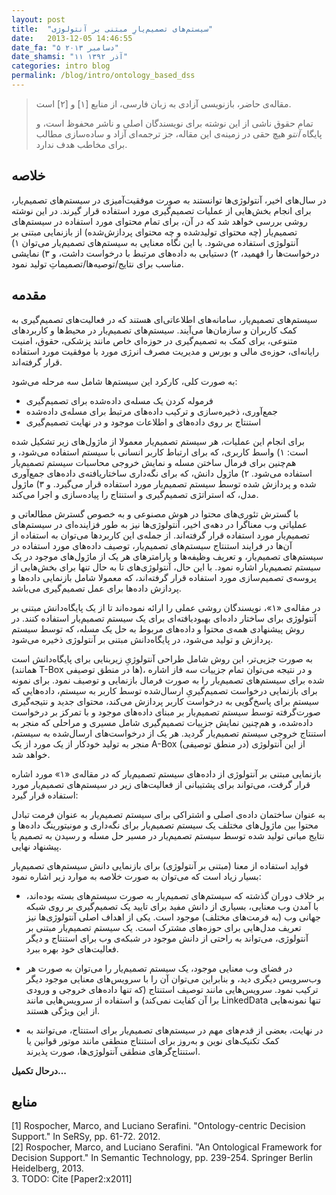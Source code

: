 ```yaml
---
layout: post
title:  "سیستم‌های تصمیم‌یارِ مبتنی بر آنتولوژی"
date:   2013-12-05 14:46:55
date_fa: "۵ دسامبر ۲۰۱۳"
date_shamsi: "۱۱ آذر ۱۳۹۲"
categories: intro blog
permalink: /blog/intro/ontology_based_dss
---
```

> 
> مقاله‌ی حاضر، بازنویسی آزادی به زبان فارسی، از منابع [۱] و [۲] است.
> 
> تمام حقوق ناشی از این نوشته برای نویسندگان اصلی و ناشر محفوظ است، و پایگاه *آنتو* هیچ حقی در زمینه‌ی این مقاله، جز ترجمه‌ای آزاد و ساده‌سازی مطالب برای مخاطب هدف ندارد.

## خلاصه

در سال‌های اخیر، آنتولوژی‌ها توانستند به صورت موفقیت‌آمیزی در سیستم‌های تصمیم‌یار، برای انجام بخش‌هایی از عملیات تصمیم‌گیری مورد استفاده قرار گیرند. در این نوشته روشی بررسی خواهد شد که در آن، برای تمام محتوای مورد استفاده در سیستم‌های تصمیم‌یار (چه محتوای تولیدشده و چه محتوای پردازش‌شده) از بازنمایی مبتنی بر آنتولوژی استفاده می‌شود. با این نگاه معنایی به سیستم‌های تصمیم‌یار می‌توان ۱) درخواست‌ها را فهمید، ۲) دستیابی به داده‌های مرتبط با درخواست داشت، و ۳) نمایشی مناسب برای نتایج/توصیه‌ها/تصمیماتِ تولید نمود.

## مقدمه

سیستم‌های تصمیم‌یار، سامانه‌های اطلاعاتی‌ای هستند که در فعالیت‌های تصمیم‌گیری به کمک کاربران و سازمان‌ها می‌آیند. سیستم‌های تصمیم‌یار در محیط‌ها و کاربردهای متنوعی، برای کمک به تصمیم‌گیری در حوزه‌ای خاص مانند پزشکی، حقوق، امنیت رایانه‌ای، حوزه‌ی مالی و بورس و مدیریت مصرف انرژی مورد با موفقیت مورد استفاده قرار گرفته‌اند.

به صورت کلی، کارکرد این سیستم‌ها شامل سه مرحله می‌شود:

* فرموله کردن یک مسله‌ی داده‌شده برای تصمیم‌گیری
* جمع‌آوری، ذخیره‌سازی و ترکیب داده‌های مرتبط برای مسله‌ی داده‌شده
* استنتاج بر روی داده‌های و اطلاعات موجود و در نهایت تصمیم‌گیری

برای انجام این عملیات، هر سیستم تصمیم‌یار معمولا از ماژول‌های زیر تشکیل شده است: ۱) واسط کاربری، که برای ارتباط کاربر انسانی با سیستم استفاده می‌شود، و هم‌چنین برای فرمال ساختن مسله و نمایش خروجی محاسبات سیستم تصمیم‌یار استفاده می‌شود. ۲) ماژول دانش، که برای نگه‌داری ساختاریافته‌ی داده‌های جمع‌آوری شده و پردازش شده توسط سیستم تصمیم‌یار مورد استفاده قرار می‌گیرد. و ۳) ماژول مدل، که استراتژی تصمیم‌گیری و استنتاج را پیاده‌سازی و اجرا می‌کند.

با گسترش تئوری‌های محتوا در هوش مصنوعی و به خصوص گسترش مطالعاتی و عملیاتی وب معناگرا در دهه‌ی اخیر، آنتولوژی‌ها نیز به طور فزاینده‌ای در سیستم‌های تصمیم‌یار مورد استفاده قرار گرفته‌اند. از جمله‌ی این کاربردها می‌توان به استفاده از آن‌ها در فرایند استنتاج سیستم‌های تصمیم‌یار، توصیف داده‌های مورد استفاده در سیستم‌های تصمیم‌یار، و تعریف وظیفه‌ها و پارامترهای هر یک از ماژول‌های موجود در یک سیستم تصمیم‌یار اشاره نمود. با این حال، آنتولوژی‌های تا به حال تنها برای بخش‌هایی از پروسه‌ی تصمیم‌سازی مورد استفاده قرار گرفته‌اند، که معمولا شامل بازنمایی داده‌ها و پردازش داده‌ها برای عمل تصمیم‌گیری می‌باشد.

در مقاله‌ی «۱»، نویسندگان روشی عملی را ارائه نموده‌اند تا از یک پایگاه‌دانش مبتنی بر آنتولوژی برای ساختار داده‌ای بهبودیافته‌ای برای یک سیستم تصمیم‌یار استفاده کنند. در روش پیشنهادی همه‌ی محتوا و داده‌های مربوط به حل یک مسله، که توسط سیستم پردازش و تولید می‌شود، در پایگاه‌دانش مبتنی بر آنتولوژی ذخیره می‌شود.

به صورت جزیی‌تر، این روش شامل طراحی آنتولوژیِ زیربنایی برای پایگاه‌دانش است (همانند T-Box ها در منطق توصیفی)، و در نتیجه می‌توان تمام جزییات سه فاز اشاره شده برای سیستم‌های تصمیم‌یار را به صورت فرمال بازنمایی و توصیف نمود. برای نمونه برای بازنمایی درخواست تصمیم‌گیریِ ارسال‌شده توسط کاربر به سیستم، داده‌هایی که سیستم برای پاسخ‌گویی به درخواست کاربر پردازش می‌کند، محتوای جدید و نتیجه‌گیری صورت‌گرفته توسط سیستم تصمیم‌یار بر مبنای داده‌های موجود و با تمرکز بر درخواست داده‌شده، و هم‌چنین نمایش جزییات تصمیم‌گیری شامل مسیری و مراحلی که منجر به استنتاج خروجی سیستم تصمیم‌یار گردید. هر یک از درخواست‌های ارسال‌شده به سیستم، منجر به تولید خودکار از یک مورد از یک A-Box (در منطق توصیفی) از این آنتولوژی خواهد شد.

بازنمایی مبتنی بر آنتولوژی از داده‌های سیستم تصمیم‌یار که در مقاله‌ی «۱» مورد اشاره قرار گرفت، می‌تواند برای پشتیبانی از فعالیت‌های زیر در سیستم‌های تصمیم‌یار مورد استفاده قرار گیرد:

به عنوان ساختمان داده‌ی اصلی و اشتراکی برای سیستم تصمیم‌یار
به عنوان فرمت تبادل محتوا بین ماژول‌های مختلف یک سیستم تصمیم‌یار
برای نگه‌داری و مونیتورینگ داده‌ها و نتایج میانی تولید شده توسط سیستم تصمیم‌یار در مسیر حل مسله و رسیدن به تصمیم یا پیشنهاد نهایی.

فواید استفاده از معنا (مبتنی بر آنتولوژی) برای بازنمایی دانش سیستم‌های تصمیم‌یار بسیار زیاد است که می‌توان به صورت خلاصه به موارد زیر اشاره نمود:

* بر خلاف دوران گذشته که سیستم‌های تصمیم‌یار به صورت سیستم‌های بسته بوده‌اند، با آمدن وب معنایی، بسیاری از دانش مفید برای تایید یک تصمیم‌گیری بر روی شبکه جهانی وب (به فرمت‌های مختلف) موجود است. یکی از اهداف اصلی آنتولوژی‌ها نیز تعریف مدل‌هایی برای حوزه‌های مشترک است. یک سیستم تصمیم‌یار مبتنی بر آنتولوژی، می‌تواند به راحتی از دانش موجود در شبکه‌ی وب برای استنتاج و دیگر فعالیت‌های خود بهره ببرد.

* در فضای وب معنایی موجود، یک سیستم تصمیم‌یار را می‌توان به صورت هر وب‌سرویس دیگری دید، و بنابراین می‌توان آن را با سرویس‌های معنایی موجود دیگر ترکیب نمود. سرویس‌هایی مانند توصیف استنتاج (که تنها داده‌های خروجی و ورودی برا آن کفایت نمی‌کند) و استفاده از سرویس‌هایی مانند LinkedData تنها نمونه‌هایی از این ویژگی هستند.

* در نهایت، بعضی از قدم‌های مهم در سیستم‌های تصمیم‌یار برای استنتاج، می‌توانند به کمک تکنیک‌های نوین و به‌روز برای استنتاج منطقی مانند موتور قوانین یا استنتاج‌گرهای منطقی آنتولوژی‌ها، صورت پذیرند.

**درحال تکمیل...**

## منابع

<div style="direction:ltr">
[1] Rospocher, Marco, and Luciano Serafini. "Ontology-centric Decision Support." In SeRSy, pp. 61-72. 2012.
<br />
[2] Rospocher, Marco, and Luciano Serafini. "An Ontological Framework for Decision Support." In Semantic Technology, pp. 239-254. Springer Berlin Heidelberg, 2013.
<br />
3. TODO: Cite [Paper2:x2011]
</div>
